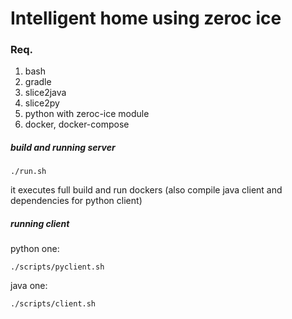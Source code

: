 # Intelligent home using zeroc ice

### Req.
1. bash
2. gradle
3. slice2java
4. slice2py
5. python with zeroc-ice module
6. docker, docker-compose

##### build and running server
```commandLine
./run.sh
```
it executes full build and run dockers (also compile java client and dependencies for python client)
##### running client
python one:
```commandLine
./scripts/pyclient.sh
```
java one:
```commandLine
./scripts/client.sh
```